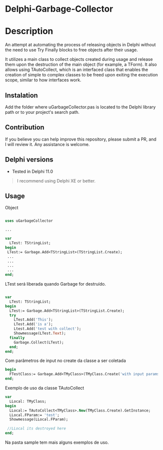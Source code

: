 # Delphi-Garbage-Collector


# Description

An attempt at automating the process of releasing objects in Delphi without the need to use Try Finally blocks to free objects after their usage.

It utilizes a main class to collect objects created during usage and release them upon the destruction of the main object (for example, a TForm).
It also allows using TAutoCollect, which is an interfaced class that enables the creation of simple to complex classes to be freed upon exiting the execution scope, similar to how interfaces work.

## Instalation

Add the folder where uGarbageCollector.pas is located to the Delphi library path or to your project's search path.

## Contribution

If you believe you can help improve this repository, please submit a PR, and I will review it. Any assistance is welcome.

## Delphi versions 
  - Tested in Delphi 11.0
  > I recommend using Delphi XE or better.

## Usage

Object
```pascal

uses uGarbageCollector

...

var
  LTest: TStringList;
begin
 LTest:= Garbage.Add<TStringList>(TStringList.Create);
 ...
 ...
 ...
 ... 
end;

```

LTest será liberada quando Garbage for destruído. 
```pascal

var
  LTest: TStringList;
begin
  LTest:= Garbage.Add<TStringList>(TStringList.Create);
  try
    LTest.Add('This');
    LTest.Add('is a');
    Ltest.Add('test with collect');
    Showmessage(LTest.Text);
  finally
    Garbage.Collect(LTest);
  end;
end;

```

Com parâmetros de input no create da classe a ser coletada

```pascal
begin
  FTestClass:= Garbage.Add<TMyClass>(TMyClass.Create('with input params'));
end;
```

Exemplo de uso da classe TAutoCollect

```pascal
var
  LLocal: TMyClass;
begin
  LLocal:= TAutoCollect<TMyClass>.New(TMyClass.Create).GetInstance;
  LLocal.FParam:= 'test'; 
  Showmessage(LLocal.FParam);  
  
 //LLocal its destroyed here
end;

```

Na pasta sample tem mais alguns exemplos de uso. 